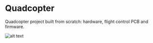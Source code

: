 # Quadcopter
Quadcopter project built from scratch: hardware, flight control PCB and firmware.

![alt text](https://github.com/RichardO82/Quadcopter/blob/main/4%20chip%20pcb.jpg)

